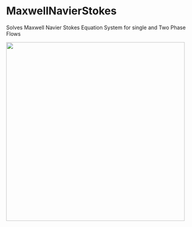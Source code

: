 # MaxwellNavierStokes
Solves Maxwell Navier Stokes Equation System for single and Two Phase Flows

<img src="https://github.com/SureshMurugaiyan/MaxwellNavierStokes/tree/main/sampleresults/1_WIRE_VALIDATION.png" width="480">

